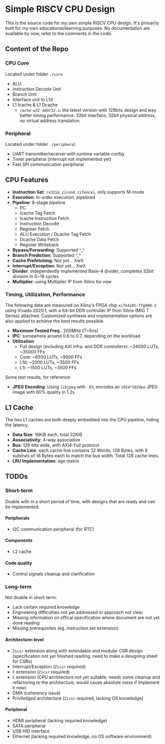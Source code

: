 # Simple RISCV CPU Design

This is the source code for my own simple RISCV CPU design. It's primarily built for my own educational/learning purposes. No documentation are available by now, refer to the comments in the code.

## Content of the Repo

### CPU Core

Located under folder `./core`

- ALU
- Instruction Decode Unit
- Branch Unit
- Interface unit to L1d
- L1 Icache & L1 Dcache
  - `cache-w32-addr32.v`: the latest version with 128bits design and way better timing performance. 32bit interface, 32bit physical address, no virtual address translation.

### Peripheral

Located under folder `./peripheral`

- UART transmitter/receiver with runtime variable config
- Timer peripheral (interrupt not implemented yet)
- Fast SPI communication peripheral

## CPU Features

- **Instruction Set**: `rv32im_zicond_zifencei`, only supports M-mode
- **Execution**: In-order execution, pipelined
- **Pipeline**: 8-stage pipeline
  - PC
  - Icache Tag Fetch
  - Icache Instruction Fetch
  - Instruction Decode
  - Register Fetch
  - ALU Execution / Dcache Tag Fetch
  - Dcache Data Fetch
  - Register Writeback
- **Bypass/Forwarding**: Supported ^_^
- **Branch Prediction**: Supported ^_^
- **Cache Prefetching**: Not yet... XwX
- **Interrupt/Exception**: Not yet... XwX
- **Divider**: independently implemented Base-4 divider, completes 32bit division in 4~18 cycles
- **Multiplier**: using Multiplier IP from Xilinx for now

### Timing, Utilization, Performance

The following data are measured on Xilinx's FPGA chip `xc7k410t-ffg900-2` using Vivado 2020.1, with a 64-bit DDR controller IP from Xilinx (MIG 7 Series) attached. Customized synthesis and implementation options are also applied to achieve the best results possible.

- **Maximum Tested Freq.**: 200MHz (T=5ns)
- **IPC**: somewhere around 0.6 to 0.7, depending on the workload
- **Utilization**
  - Full design (including AXI infra. and DDR controllers): ~34000 LUTs, ~35000 FFs
  - Core: ~6500 LUTs, ~9500 FFs
  - L1d: ~2000 LUTs, ~3500 FFs
  - L1i: ~1500 LUTs, ~3500 FFs

Some test results, for reference:

- **JPEG Encoding**: Using `libjpeg` with `-O3`, encodes an `1024*1024px` JPEG image with 60% quality in 1.2s

## L1 Cache

The two L1 caches are both deeply embedded into the CPU pipeline, hiding the latency.

- **Data Size**: 16KiB each, total 32KiB
- **Associativity**: 4-way associative
- **Bus**: 128 bits wide, with AXI4-Full protocol
- **Cache Line**: each cache line contains 32 Words, 128 Bytes, with 8 *sublines* of 16 Bytes each to match the bus width. Total 128 cache lines.
- **LRU Implementation**: age matrix

## TODOs

### Short-term

Doable with in a short period of time, with designs that are ready and can be implemented.

#### Peripherals

- I2C communication peripheral (for RTC)

#### Components

- L2 cache

#### Code quality

- Control signals cleanup and clarification

### Long-term

Not doable in short-term:

- Lack certain required knowledge
- Engineering difficulties not yet addressed or approach not clear
- Missing information on offical specification where document are not yet done reading
- Missing prerequisites (eg. instruction set extension)

#### Architecture-level

- `Zicsr` extension along with extendable and modular CSR design (specification not yet finished reading, need to make a designing sheet for CSRs)
- Interrupt/Exception (`Zicsr` required)
- `F` extension (`Zicsr` required)
- `C` extension (CPU architecture not yet suitable, needs some cleanup and refactoring to the architecture; would cause absolute mess if implement it now)
- DMA (coherency issue)
- Priviledged architecture (`Zicsr` required, lacking OS knowledge)

#### Peripheral

- HDMI peripheral (lacking requried knowledge)
- SATA peripheral
- USB HID interface
- Ethernet (lacking required knowledge, no OS software environment)
